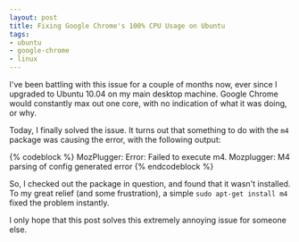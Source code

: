 ```yaml
--- 
layout: post
title: Fixing Google Chrome's 100% CPU Usage on Ubuntu
tags: 
- ubuntu
- google-chrome
- linux
---
```


I've been battling with this issue for a couple of months now, ever since
I upgraded to Ubuntu 10.04 on my main desktop machine. Google Chrome would
constantly max out one core, with no indication of what it was doing, or why.

Today, I finally solved the issue. It turns out that something to do with the
`m4` package was causing the error, with the following output:

{% codeblock %}
MozPlugger: Error: Failed to execute m4.
Mozplugger: M4 parsing of config generated error
{% endcodeblock %}

So, I checked out the package in question, and found that it wasn't installed.
To my great relief (and some frustration), a simple `sudo apt-get install m4`
fixed the problem instantly.

I only hope that this post solves this extremely annoying issue for someone
else.
